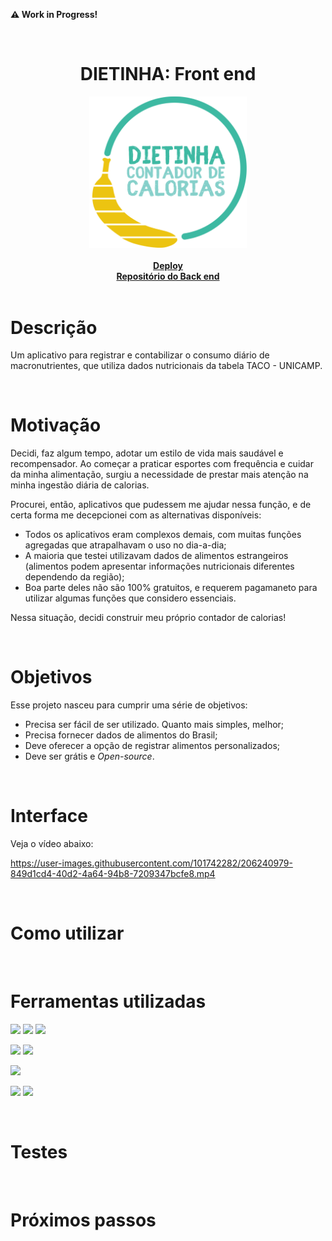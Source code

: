**:warning: Work in Progress!**

<br />

<h1 align='center'>DIETINHA: Front end</h1>

<div align="center">
    <img src="./src/assets/icons/icon.svg" alt="Logo" width="50%">
    <br />
    <br />
    <a href="https://dietinha.cf" ><strong>Deploy</strong></a>
    <br />
    <a href="https://github.com/augustolfp/calories-tracker-backend"><strong>Repositório do Back end</strong></a>
</div>

<br />

# Descrição

Um aplicativo para registrar e contabilizar o consumo diário de macronutrientes, que utiliza dados nutricionais da tabela TACO - UNICAMP.

<br />

# Motivação

Decidi, faz algum tempo, adotar um estilo de vida mais saudável e recompensador. Ao começar a praticar esportes com frequência e cuidar da minha alimentação, surgiu a necessidade de prestar mais atenção na minha ingestão diária de calorias.

Procurei, então, aplicativos que pudessem me ajudar nessa função, e de certa forma me decepcionei com as alternativas disponíveis:

-   Todos os aplicativos eram complexos demais, com muitas funções agregadas que atrapalhavam o uso no dia-a-dia;
-   A maioria que testei utilizavam dados de alimentos estrangeiros (alimentos podem apresentar informações nutricionais diferentes dependendo da região);
-   Boa parte deles não são 100% gratuitos, e requerem pagamaneto para utilizar algumas funções que considero essenciais.

Nessa situação, decidi construir meu próprio contador de calorias!

<br />

# Objetivos

Esse projeto nasceu para cumprir uma série de objetivos:

-   Precisa ser fácil de ser utilizado. Quanto mais simples, melhor;
-   Precisa fornecer dados de alimentos do Brasil;
-   Deve oferecer a opção de registrar alimentos personalizados;
-   Deve ser grátis e _Open-source_.

<br />

# Interface

Veja o vídeo abaixo:

https://user-images.githubusercontent.com/101742282/206240979-849d1cd4-40d2-4a64-94b8-7209347bcfe8.mp4

<br />

# Como utilizar

<br />

# Ferramentas utilizadas

<img src="https://img.shields.io/badge/TypeScript-007ACC?style=for-the-badge&logo=typescript&logoColor=white" height="30px"/> <img src="https://img.shields.io/badge/React-20232A?style=for-the-badge&logo=react&logoColor=61DAFB" height="30px"/> <img src='https://img.shields.io/badge/Chakra--UI-319795?style=for-the-badge&logo=chakra-ui&logoColor=white' />

<img src='https://img.shields.io/badge/Vite-B73BFE?style=for-the-badge&logo=vite&logoColor=FFD62E' /> <img src='https://img.shields.io/badge/react%20QUERY-EF4444?style=for-the-badge&logo=react%20table&logoColor=white' />

<img src="	https://img.shields.io/badge/Vercel-000000?style=for-the-badge&logo=vercel&logoColor=white" height="30px"/>

<img src='https://img.shields.io/badge/eslint-3A33D1?style=for-the-badge&logo=eslint&logoColor=white' /> <img src='https://img.shields.io/badge/prettier-1A2C34?style=for-the-badge&logo=prettier&logoColor=F7BA3E' />

<br />

# Testes

<br />

# Próximos passos
